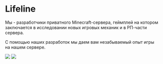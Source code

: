 # Lifeline 

Мы - разработчики приватного Minecraft-сервера, геймплей на котором заключается в исследовании новых игровых механик и в РП-части сервера.

С помощью наших разработок мы даем вам незабываемый опыт игры на нашем сервере. 

[![](https://upload.wikimedia.org/wikipedia/commons/4/4e/VK_Compact_Logo.svg)](https://vk.com/lifelinemc)
[![](https://svgshare.com/i/zUE.svg)](https://t.me/lifelinedev)
